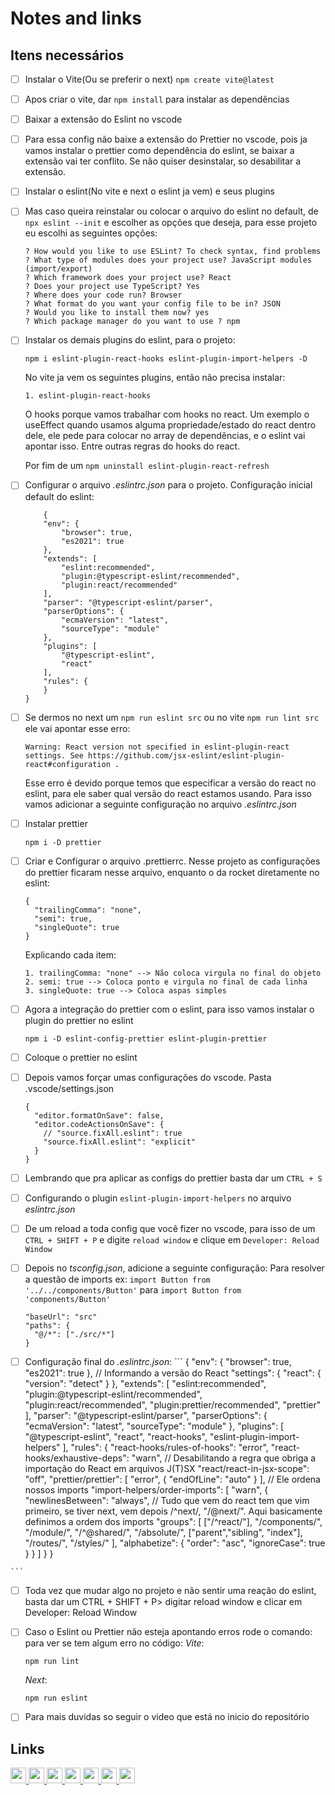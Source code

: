 # Notes and links

 ## Itens necessários
  - [ ] Instalar o Vite(Ou se preferir o next) ``` npm create vite@latest ```
  - [ ] Apos criar o vite, dar ```npm install``` para instalar as dependências
  - [ ] Baixar a extensão do Eslint no vscode
  - [ ] Para essa config não baixe a extensão do Prettier no vscode, pois ja vamos instalar o prettier como dependência do eslint, se baixar a extensão vai ter conflito. Se não quiser desinstalar, so desabilitar a extensão.
  - [ ] Instalar o eslint(No vite e next o eslint ja vem) e seus plugins
  - [ ] Mas caso queira reinstalar ou colocar o arquivo do eslint no default, de ```npx eslint --init``` e escolher as opções que deseja, para esse projeto eu escolhi as seguintes opções:
    ``` 
    ? How would you like to use ESLint? To check syntax, find problems
    ? What type of modules does your project use? JavaScript modules (import/export)
    ? Which framework does your project use? React
    ? Does your project use TypeScript? Yes
    ? Where does your code run? Browser
    ? What format do you want your config file to be in? JSON
    ? Would you like to install them now? yes
    ? Which package manager do you want to use ? npm
    ```
  - [ ] Instalar os demais plugins do eslint, para o projeto:
    ``` 
    npm i eslint-plugin-react-hooks eslint-plugin-import-helpers -D
    ```
    No vite ja vem os seguintes plugins, então não precisa instalar:
    ```
    1. eslint-plugin-react-hooks
    ```
    O hooks porque vamos trabalhar com hooks no react. Um exemplo o useEffect quando usamos alguma propriedade/estado do react dentro dele, ele pede para colocar no array de dependências, e o eslint vai apontar isso. Entre outras regras do hooks do react.

    Por fim de um ```npm uninstall eslint-plugin-react-refresh```

  - [ ] Configurar o arquivo *.eslintrc.json* para o projeto. Configuração inicial default do eslint:
    ```
        {
        "env": {
            "browser": true,
            "es2021": true
        },
        "extends": [
            "eslint:recommended",
            "plugin:@typescript-eslint/recommended",
            "plugin:react/recommended"
        ],
        "parser": "@typescript-eslint/parser",
        "parserOptions": {
            "ecmaVersion": "latest",
            "sourceType": "module"
        },
        "plugins": [
            "@typescript-eslint",
            "react"
        ],
        "rules": {
        }
    }

    ```
  - [ ] Se dermos no next um ``` npm run eslint src ``` ou no vite ```npm run lint src``` ele vai apontar esse erro:
    ```
    Warning: React version not specified in eslint-plugin-react settings. See https://github.com/jsx-eslint/eslint-plugin-react#configuration .
    ```
    Esse erro é devido porque temos que especificar a versão do react no eslint, para ele saber qual versão do react estamos usando. Para isso vamos adicionar a seguinte configuração no arquivo *.eslintrc.json*


  - [ ] Instalar prettier 
    ```
    npm i -D prettier
    ```
  - [ ] Criar e Configurar o arquivo .prettierrc. Nesse projeto as configurações do prettier ficaram nesse arquivo, enquanto o da rocket diretamente no eslint:
    ```
    {
      "trailingComma": "none",
      "semi": true,
      "singleQuote": true
    }
    ```

    Explicando cada item:
    ```
    1. trailingComma: "none" --> Não coloca virgula no final do objeto
    2. semi: true --> Coloca ponto e virgula no final de cada linha
    3. singleQuote: true --> Coloca aspas simples
    ```
  - [ ] Agora a integração do prettier com o eslint, para isso vamos instalar o plugin do prettier no eslint
    ```
    npm i -D eslint-config-prettier eslint-plugin-prettier
    ```
  - [ ] Coloque o prettier no eslint
  - [ ] Depois vamos forçar umas configurações do vscode. Pasta .vscode/settings.json
    ```
    {
      "editor.formatOnSave": false,
      "editor.codeActionsOnSave": {
        // "source.fixAll.eslint": true
        "source.fixAll.eslint": "explicit"
      }
    }
    ```
  - [ ] Lembrando que pra aplicar as configs do prettier basta dar um ``` CTRL + S ```
  - [ ] Configurando o plugin ``` eslint-plugin-import-helpers ``` no arquivo *eslintrc.json*
  - [ ] De um reload a toda config que você fizer no vscode, para isso de um ``` CTRL + SHIFT + P ``` e digite ``` reload window ``` e clique em ``` Developer: Reload Window ``` 
  - [ ] Depois no *tsconfig.json*, adicione a seguinte configuração: Para resolver a questão de imports ex: ``` import Button from '../../components/Button' ``` para ``` import Button from 'components/Button' ```
    ```
    "baseUrl": "src"
    "paths": {
      "@/*": ["./src/*"]
    }
    ```
  - [ ]  Configuração final  do *.eslintrc.json*:
    ```
    {
        "env": {
            "browser": true,
            "es2021": true
        },
        // Informando a versão do React
        "settings": {
            "react": {
                "version": "detect"
            }
        },
        "extends": [
            "eslint:recommended",
            "plugin:@typescript-eslint/recommended",
            "plugin:react/recommended",
            "plugin:prettier/recommended",
            "prettier"
        ],
        "parser": "@typescript-eslint/parser",
        "parserOptions": {
            "ecmaVersion": "latest",
            "sourceType": "module"
        },
        "plugins": [
            "@typescript-eslint",
            "react",
            "react-hooks",
            "eslint-plugin-import-helpers"
        ],
        "rules": {
            "react-hooks/rules-of-hooks": "error",
            "react-hooks/exhaustive-deps": "warn",
            // Desabilitando a regra que obriga a importação do React em arquivos J(T)SX
            "react/react-in-jsx-scope": "off",
            "prettier/prettier": [
                "error",
                {
                    "endOfLine": "auto"
                }
            ],
            // Ele ordena nossos imports
            "import-helpers/order-imports": [
                "warn",
                {
                    "newlinesBetween": "always",
                    // Tudo que vem do react tem que vim primeiro, se tiver next, vem depois /^next/, "/@next/". Aqui basicamente definimos a ordem dos imports
                    "groups": [
                        ["/^react/"],
                        "/components/",
                        "/module/",
                        "/^@shared/", 
                        "/absolute/",
                        ["parent","sibling", "index"],
                        "/routes/",
                        "/styles/"
                    ],
                    "alphabetize": { "order": "asc", "ignoreCase": true }
                }
            ]
        }
    }

    ```
  - [ ] Toda vez que mudar algo no projeto e não sentir uma reação do eslint, basta dar um CTRL + SHIFT + P> digitar reload window e clicar em Developer: Reload Window
  - [ ] Caso o Eslint ou Prettier não esteja apontando erros rode o comando: para ver se tem algum erro no código:
    *Vite*:
    ```
    npm run lint
    ```
    *Next*:
    ```
    npm run eslint
    ```
  - [ ] Para mais duvidas so seguir o video que está no inicio do repositório


   ## Links
   
  <p>
  <a href="https://vitejs.dev/guide/" target="_blank">
    <img height="25" src="https://img.shields.io/badge/Vite-lib?style=flat&color=blue">
  </a>

  <a href="https://nextjs.org/docs/getting-started/installation" target="_blank">
    <img height="25" src="https://img.shields.io/badge/Next-lib?style=flat&color=blue">
  </a>

  <a href="https://prettier.io/docs/en/install" target="_blank">
    <img height="25" src="https://img.shields.io/badge/Prettier-lib?style=flat&color=blue">
  </a>

  <a href="https://eslint.org" target="_blank">
    <img height="25" src="https://img.shields.io/badge/Eslint-lib?style=flat&color=blue">
  </a>
 
  <a href="https://marketplace.visualstudio.com/items?itemName=dbaeumer.vscode-eslint" target="_blank">
    <img height="25" src="https://img.shields.io/badge/extensão do Eslint no vscode-extension?style=flat&color=blue">
  </a>
    
  <a href="https://marketplace.visualstudio.com/items?itemName=esbenp.prettier-vscode" target="_blank">
    <img height="25" src="https://img.shields.io/badge/extensão do Prettier-Extension?style=flat&color=blue">
  </a>

   <a href="https://dev.to/coderamos/hierarquia-de-imports-56j6" target="_blank">
    <img height="25" src="https://img.shields.io/badge/Como organizar os imports-lib?style=flat&color=blue">
  </a>
    
  </p>





